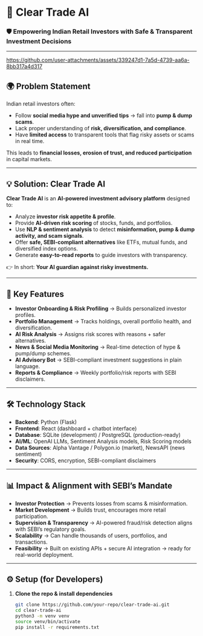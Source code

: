 # 📌 Clear Trade AI  

### 🛡️ Empowering Indian Retail Investors with Safe & Transparent Investment Decisions  

---

https://github.com/user-attachments/assets/339247d1-7a5d-4739-aa6a-8bb317a4d317



## 🌍 Problem Statement  
Indian retail investors often:  
- Follow **social media hype and unverified tips** → fall into **pump & dump scams**.  
- Lack proper understanding of **risk, diversification, and compliance**.  
- Have **limited access** to transparent tools that flag risky assets or scams in real time.  

This leads to **financial losses, erosion of trust, and reduced participation** in capital markets.  

---

## 💡 Solution: Clear Trade AI  
**Clear Trade AI** is an **AI-powered investment advisory platform** designed to:  
- Analyze **investor risk appetite & profile**.  
- Provide **AI-driven risk scoring** of stocks, funds, and portfolios.  
- Use **NLP & sentiment analysis** to detect **misinformation, pump & dump activity, and scam signals**.  
- Offer **safe, SEBI-compliant alternatives** like ETFs, mutual funds, and diversified index options.  
- Generate **easy-to-read reports** to guide investors with transparency.  

👉 In short: **Your AI guardian against risky investments.**  

---

## 🚀 Key Features  
- **Investor Onboarding & Risk Profiling** → Builds personalized investor profiles.  
- **Portfolio Management** → Tracks holdings, overall portfolio health, and diversification.  
- **AI Risk Analysis** → Assigns risk scores with reasons + safer alternatives.  
- **News & Social Media Monitoring** → Real-time detection of hype & pump/dump schemes.  
- **AI Advisory Bot** → SEBI-compliant investment suggestions in plain language.  
- **Reports & Compliance** → Weekly portfolio/risk reports with SEBI disclaimers.  

---

## 🛠️ Technology Stack  
- **Backend**: Python (Flask)  
- **Frontend**: React (dashboard + chatbot interface)  
- **Database**: SQLite (development) / PostgreSQL (production-ready)  
- **AI/ML**: OpenAI LLMs, Sentiment Analysis models, Risk Scoring models  
- **Data Sources**: Alpha Vantage / Polygon.io (market), NewsAPI (news sentiment)  
- **Security**: CORS, encryption, SEBI-compliant disclaimers  

---

## 📊 Impact & Alignment with SEBI’s Mandate  
- **Investor Protection** → Prevents losses from scams & misinformation.  
- **Market Development** → Builds trust, encourages more retail participation.  
- **Supervision & Transparency** → AI-powered fraud/risk detection aligns with SEBI’s regulatory goals.  
- **Scalability** → Can handle thousands of users, portfolios, and transactions.  
- **Feasibility** → Built on existing APIs + secure AI integration → ready for real-world deployment.  

---

## ⚙️ Setup (for Developers)  

1. **Clone the repo & install dependencies**  
   ```bash
   git clone https://github.com/your-repo/clear-trade-ai.git
   cd clear-trade-ai
   python3 -m venv venv
   source venv/bin/activate
   pip install -r requirements.txt
